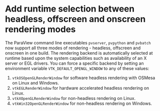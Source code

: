 # Add runtime selection between headless, offscreen and onscreen rendering modes

The ParaView command line executables `pvserver`, `pvpython` and `pvbatch` now support all three modes of rendering - headless, offscreen and onscreen in one build.
The rendering backend is automatically selected at runtime based upon the system capabilities such as availability of an X server or EGL drivers. You can force
a specific backend by setting an environment variable `VTK_DEFAULT_OPENGL_WINDOW` to any of these values:
1. `vtkOSOpenGLRenderWindow` for software headless rendering with OSMesa on Linux and Windows.
2. `vtkEGLRenderWindow` for hardware accelerated headless rendering on Linux.
3. `vtkXOpenGLRenderWindow` for non-headless rendering on Linux.
4. `vtkWin32OpenGLRenderWindow` for non-headless rendering on Windows.
